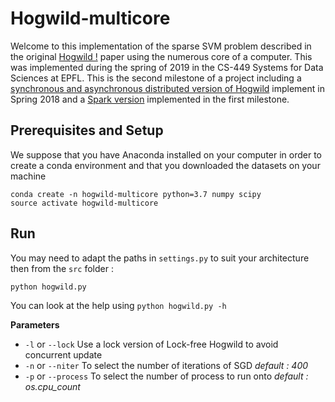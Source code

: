 # Hogwild-multicore

Welcome to this implementation of the sparse SVM problem described in the original [Hogwild !](https://people.eecs.berkeley.edu/~brecht/papers/hogwildTR.pdf) paper using the numerous core of a computer. This was implemented during the spring of 2019 in the CS-449 Systems for Data Sciences at EPFL. This is the second milestone of a project including a [synchronous and asynchronous distributed version of Hogwild](https://github.com/liabifano/hogwild-python) implement in Spring 2018 and a [Spark version](https://github.com/tvaucher/hogwild-spark) implemented in the first milestone.

## Prerequisites and Setup

We suppose that you have Anaconda installed on your computer in order to create a conda environment and that you downloaded the datasets on your machine

```shell
conda create -n hogwild-multicore python=3.7 numpy scipy
source activate hogwild-multicore
```

## Run

You may need to adapt the paths in `settings.py` to suit your architecture then from the `src` folder :

```shell
python hogwild.py
```

You can look at the help using `python hogwild.py -h`

**Parameters**

- `-l` or `--lock` Use a lock version of Lock-free Hogwild to avoid concurrent update
- `-n` or `--niter` To select the number of iterations of SGD *default : 400*
- `-p` or `--process` To select the number of process to run onto *default : os.cpu_count* 